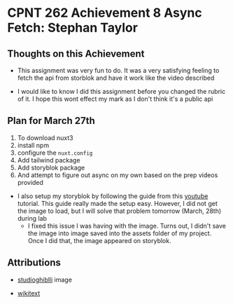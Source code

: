 # CPNT 262 Achievement 8 Async Fetch: Stephan Taylor

## Thoughts on this Achievement

- This assignment was very fun to do. It was a very satisfying feeling to fetch the api from storblok and have it work like the video described

- I would like to know I did this assignment before you changed the rubric of it. I hope this wont effect my mark as I don't think it's a public api

## Plan for March 27th

1. To download nuxt3
2. install npm
3. configure the `nuxt.config`
4. Add tailwind package
5. Add storyblok package
6. And attempt to figure out async on my own based on the prep videos provided

- I also setup my storyblok by following the guide from this [youtube](https://www.youtube.com/watch?v=-fQB8FDYLSg&list=PLpiZ2xo9RFsbXq-HUn9AtKUoVB874oKf9) tutorial. This guide really made the setup easy. However, I did not get the image to load, but I will solve that problem tomorrow (March, 28th) during lab
  - I fixed this issue I was having with the image. Turns out, I didn't save the image into image saved into the assets folder of my project. Once I did that, the image appeared on storyblok.

## Attributions

- [studioghiblli](https://www.ghibli.jp/works/howl/#frame&gid=1&pid=40) image

- [wikitext](<https://en.wikipedia.org/wiki/Howl%27s_Moving_Castle_(film)>)
